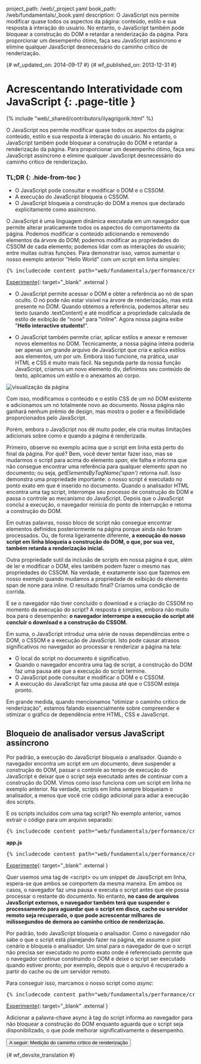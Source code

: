 project_path: /web/_project.yaml
book_path: /web/fundamentals/_book.yaml
description: O JavaScript nos permite modificar quase todos os aspectos da página: conteúdo, estilo e sua resposta à interação do usuário. No entanto, o JavaScript também pode bloquear a construção do DOM e retardar a renderização da página. Para proporcionar um desempenho ótimo, faça seu JavaScript assíncrono e elimine qualquer JavaScript desnecessário do caminho crítico de renderização.

{# wf_updated_on: 2014-09-17 #}
{# wf_published_on: 2013-12-31 #}

# Acrescentando Interatividade com JavaScript {: .page-title }

{% include "web/_shared/contributors/ilyagrigorik.html" %}

O JavaScript nos permite modificar quase todos os aspectos da página: conteúdo,
estilo e sua resposta à interação do usuário. No entanto, o JavaScript também pode
 bloquear a construção do DOM e retardar a renderização da página. Para proporcionar um
desempenho ótimo, faça seu JavaScript assíncrono e elimine qualquer JavaScript desnecessário
do caminho crítico de renderização.

### TL;DR {: .hide-from-toc }
- O JavaScript pode consultar e modificar o DOM e o CSSOM.
- A execução do JavaScript bloqueia o CSSOM.
- O JavaScript bloqueia a construção do DOM a menos que declarado explicitamente como assíncrono.


O JavaScript é uma linguagem dinâmica executada em um navegador que permite alterar praticamente todos os aspectos do comportamento da página. Podemos modificar o conteúdo adicionando e removendo elementos da árvore do DOM; podemos modificar as propriedades do CSSOM de cada elemento; podemos lidar com as interações do usuário; entre muitas outras funções. Para demonstrar isso, vamos aumentar o nosso exemplo anterior "Hello World" com um script em linha simples:

<pre class="prettyprint">
{% includecode content_path="web/fundamentals/performance/critical-rendering-path/_code/script.html" region_tag="full" adjust_indentation="auto" %}
</pre>

[Experimente](https://googlesamples.github.io/web-fundamentals/fundamentals/performance/critical-rendering-path/script.html){: target="_blank" .external }

* O JavaScript permite acessar o DOM e obter a referência ao nó de span oculto. O nó pode não estar visível na árvore de renderização, mas está presente no DOM. Quando obtemos a referência, podemos alterar seu texto (usando .textContent) e até modificar a propriedade calculada de estilo de exibição de "none" para "inline". Agora nossa página exibe "**Hello interactive students!**".

* O JavaScript também permite criar, aplicar estilos e anexar e remover novos elementos no DOM. Tecnicamente, a nossa página inteira poderia ser apenas um grande arquivo de JavaScript que cria e aplica estilos aos elementos, um por um. Embora isso funcione, na prática, usar HTML e CSS é muito mais fácil. Na segunda parte da nossa função JavaScript, criamos um novo elemento div, definimos seu conteúdo de texto, aplicamos um estilo e o anexamos ao corpo.

<img src="images/device-js-small.png"  alt="visualização da página">

Com isso, modificamos o conteúdo e o estilo CSS de um nó DOM existente e adicionamos um nó totalmente novo ao documento. Nossa página não ganhará nenhum prêmio de design, mas mostra o poder e a flexibilidade proporcionados pelo JavaScript.

Porém, embora o JavaScript nos dê muito poder, ele cria muitas limitações adicionais sobre como e quando a página é renderizada.

Primeiro, observe no exemplo acima que o script em linha está perto do final da página. Por quê? Bem, você dever tentar fazer isso, mas se mudarmos o script para acima do elemento _span_, ele falha e informa que não consegue encontrar uma referência para qualquer elemento _span_ no documento; ou seja, _getElementsByTagName(‘span')_ retorna _null_. Isso demonstra uma propriedade importante: o nosso script é executado no ponto exato em que é inserido no documento. Quando o analisador HTML encontra uma tag script, interrompe seu processo de construção do DOM e passa o controle ao mecanismo do JavaScript. Depois que o JavaScript conclui a execução, o navegador reinicia do ponto de interrupção e retoma a construção do DOM.

Em outras palavras, nosso bloco de script não consegue encontrar elementos definidos posteriormente na página porque ainda não foram processados. Ou, de forma ligeiramente diferente, **a execução do nosso script em linha bloqueia a construção do DOM, o que, por sua vez, também retarda a renderização inicial.**

Outra propriedade sutil da inclusão de scripts em nossa página é que, além de ler e modificar o DOM, eles também podem fazer o mesmo nas propriedades do CSSOM. Na verdade, é exatamente isso que fazemos em nosso exemplo quando mudamos a propriedade de exibição do elemento span de none para inline. O resultado final? Criamos uma condição de corrida.

E se o navegador não tiver concluído o download e a criação do CSSOM no momento da execução do script? A resposta é simples, embora não muito boa para o desempenho: **o navegador interrompe a execução do script até concluir o download e a construção do CSSOM.**

Em suma, o JavaScript introduz uma série de novas dependências entre o DOM, o CSSOM e a execução de JavaScript. Isto pode causar atrasos significativos no navegador ao processar e renderizar a página na tela:

* O local do script no documento é significativo.
* Quando o navegador encontra uma tag de script, a construção do DOM faz uma pausa até que a execução do script termine.
* O JavaScript pode consultar e modificar o DOM e o CSSOM.
* A execução do JavaScript faz uma pausa até que o CSSOM esteja pronto.

Em grande medida, quando mencionamos "otimizar o caminho crítico de renderização", estamos falando essencialmente sobre compreender e otimizar o gráfico de dependência entre HTML, CSS e JavaScript.

## Bloqueio de analisador versus JavaScript assíncrono

Por padrão, a execução do JavaScript bloqueia o analisador. Quando o navegador encontra um script em um documento, deve suspender a construção do DOM, passar o controle ao tempo de execução do JavaScript e deixar que o script seja executado antes de continuar com a construção do DOM. Vimos como isso funciona com um script em linha no exemplo anterior. Na verdade, scripts em linha sempre bloqueiam o analisador, a menos que você crie código adicional para adiar a execução dos scripts.

E os scripts incluídos com uma tag script? No exemplo anterior, vamos extrair o código para um arquivo separado:

<pre class="prettyprint">
{% includecode content_path="web/fundamentals/performance/critical-rendering-path/_code/split_script.html" region_tag="full" adjust_indentation="auto" %}
</pre>

**app.js**

<pre class="prettyprint">
{% includecode content_path="web/fundamentals/performance/critical-rendering-path/_code/app.js" region_tag="full" adjust_indentation="auto" %}
</pre>

[Experimente](https://googlesamples.github.io/web-fundamentals/fundamentals/performance/critical-rendering-path/split_script.html){: target="_blank" .external }

Quer usemos uma tag de &lt;script&gt; ou um snippet de JavaScript em linha, 
espera-se que ambos se comportem da mesma maneira. Em ambos os casos, o navegador faz uma pausa e
executa o script antes que ele possa processar o restante do documento.
No entanto, **no caso de arquivos JavaScript externos, o navegador também terá que suspender o processamento para
aguardar que o script em disco, cache ou servidor remoto seja recuperado,
o que pode acrescentar milhares de milissegundos de demora ao caminho crítico de
renderização.**

Por padrão, todo JavaScript bloqueia o analisador. Como o navegador não sabe o que o script está planejando fazer na página, ele assume o pior cenário e bloqueia o analisador. Um sinal para o navegador de que o script não precisa ser executado no ponto exato onde é referenciado permite que o navegador continue construindo o DOM e deixe o script ser executado quando estiver pronto; por exemplo, depois que o arquivo é recuperado a partir do cache ou de um servidor remoto.  

Para conseguir isso, marcamos o nosso script como _async_:

<pre class="prettyprint">
{% includecode content_path="web/fundamentals/performance/critical-rendering-path/_code/split_script_async.html" region_tag="full" adjust_indentation="auto" %}
</pre>

[Experimente](https://googlesamples.github.io/web-fundamentals/fundamentals/performance/critical-rendering-path/split_script_async.html){: target="_blank" .external }

Adicionar a palavra-chave async à tag do script informa ao navegador para não bloquear a construção do DOM enquanto aguarda que o script seja disponibilizado, o que pode melhorar significativamente o desempenho.

<a href="measure-crp" class="gc-analytics-event" data-category="CRP"
    data-label="Next / Measuring CRP">
  <button>A seguir: Medição do caminho crítico de renderização</button>
</a>


{# wf_devsite_translation #}
